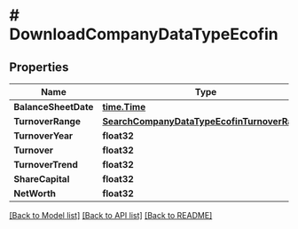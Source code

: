 # # DownloadCompanyDataTypeEcofin


## Properties 


Name | Type | Description | Notes
------------ | ------------- | ------------- | -------------
**BalanceSheetDate**| [**time.Time**](time.Time.md) |   | [optional]
**TurnoverRange**| [**SearchCompanyDataTypeEcofinTurnoverRange**](SearchCompanyDataTypeEcofinTurnoverRange.md) |   | [optional]
**TurnoverYear**| **float32** |   | [optional]
**Turnover**| **float32** |   | [optional]
**TurnoverTrend**| **float32** |   | [optional]
**ShareCapital**| **float32** |   | [optional]
**NetWorth**| **float32** |   | [optional]


[[Back to Model list]](../../README.md#models) [[Back to API list]](../../README.md#endpoints) [[Back to README]](../../README.md)

